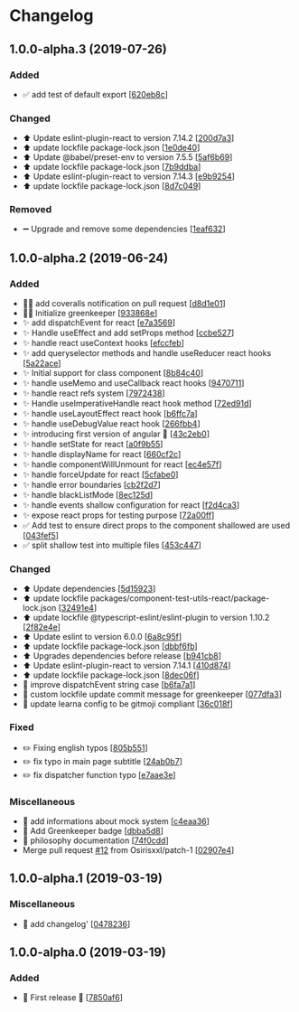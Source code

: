# Changelog

<a name="1.0.0-alpha.3"></a>
## 1.0.0-alpha.3 (2019-07-26)

### Added

- ✅ add test of default export [[620eb8c](https://github.com/FBerthelot/component-test-utils/commit/620eb8ca670c61e1a3b26de33098dd26c8d680bb)]

### Changed

- ⬆️ Update eslint-plugin-react to version 7.14.2 [[200d7a3](https://github.com/FBerthelot/component-test-utils/commit/200d7a3c229c402b5aca7dae46d66e017b7380d0)]
- ⬆️ update lockfile package-lock.json [[1e0de40](https://github.com/FBerthelot/component-test-utils/commit/1e0de40a5947a7ed7cc5c1b909d9a9c861be6e07)]
- ⬆️ Update @babel/preset-env to version 7.5.5 [[5af6b69](https://github.com/FBerthelot/component-test-utils/commit/5af6b691d1cac197a3d79f1ace6342987774cb10)]
- ⬆️ update lockfile package-lock.json [[7b9ddba](https://github.com/FBerthelot/component-test-utils/commit/7b9ddbad4391daf4d426f2885e98de55619b9911)]
- ⬆️ Update eslint-plugin-react to version 7.14.3 [[e9b9254](https://github.com/FBerthelot/component-test-utils/commit/e9b9254d7e0d4197ca37d904022edfa1711af426)]
- ⬆️ update lockfile package-lock.json [[8d7c049](https://github.com/FBerthelot/component-test-utils/commit/8d7c049b1ee12ae986d611f5c2b3e23cceefa2fe)]

### Removed

- ➖ Upgrade and remove some dependencies [[1eaf632](https://github.com/FBerthelot/component-test-utils/commit/1eaf63267348c36104c36d4540113d6fe7d7080c)]


<a name="1.0.0-alpha.2"></a>
## 1.0.0-alpha.2 (2019-06-24)

### Added

- 👷‍♂️ add coveralls notification on pull request [[d8d1e01](https://github.com/FBerthelot/component-test-utils/commit/d8d1e016040515019522a4ea0413b79d9b9b56e1)]
- 👷‍♂️ Initialize greenkeeper [[933868e](https://github.com/FBerthelot/component-test-utils/commit/933868ecebea386026c2302eaf063a6e4ff4e853)]
- ✨ add dispatchEvent for react [[e7a3569](https://github.com/FBerthelot/component-test-utils/commit/e7a356970392a301d6a5a44a0d7ef1a0ca512386)]
- ✨ Handle useEffect and add setProps method [[ccbe527](https://github.com/FBerthelot/component-test-utils/commit/ccbe527bc3a693732fe6335c2f8d4da6bc1e1e1f)]
- ✨ handle react useContext hooks [[efccfeb](https://github.com/FBerthelot/component-test-utils/commit/efccfeb533030ff702ae26d8d83158e2c1d7d20c)]
- ✨ add queryselector methods and handle useReducer react hooks [[5a22ace](https://github.com/FBerthelot/component-test-utils/commit/5a22acecb31501e1475f28ebcd5a007a95558bff)]
- ✨ Initial support for class component [[8b84c40](https://github.com/FBerthelot/component-test-utils/commit/8b84c40135e08ccb718becd97f955be9266d15e4)]
- ✨ handle useMemo and useCallback react hooks [[9470711](https://github.com/FBerthelot/component-test-utils/commit/9470711e7907347649344942c4164285b6a8144d)]
- ✨ handle react refs system [[7972438](https://github.com/FBerthelot/component-test-utils/commit/79724388dfe5e247bbf65ad84deae97c1fa8e984)]
- ✨ Handle useImperativeHandle react hook method [[72ed91d](https://github.com/FBerthelot/component-test-utils/commit/72ed91d5a15a6e94e2ef2949b257ba6c39e65220)]
- ✨ handle useLayoutEffect react hook [[b6ffc7a](https://github.com/FBerthelot/component-test-utils/commit/b6ffc7a83267871ff14257349403961a1ceeab30)]
- ✨ handle useDebugValue react hook [[266fbb4](https://github.com/FBerthelot/component-test-utils/commit/266fbb4e3457206d66ed3acff25a964d186f118d)]
- ✨ introducing first version of angular 🎉 [[43c2eb0](https://github.com/FBerthelot/component-test-utils/commit/43c2eb0e0aa9e4eaa746b44f1ca08b535bd09b78)]
- ✨ handle setState for react [[a0f9b55](https://github.com/FBerthelot/component-test-utils/commit/a0f9b55eccb210dbc3e1e6660bb00367b491909a)]
- ✨ handle displayName for react [[660cf2c](https://github.com/FBerthelot/component-test-utils/commit/660cf2c433ffe9011de088c10c8b7daba734fead)]
- ✨ handle componentWillUnmount for react [[ec4e57f](https://github.com/FBerthelot/component-test-utils/commit/ec4e57fb60e4d65bc45e8f8fffec988a744cba53)]
- ✨ handle forceUpdate for react [[5cfabe0](https://github.com/FBerthelot/component-test-utils/commit/5cfabe087d33e162ad38abf61061b54988d3c11d)]
- ✨ handle error boundaries [[cb2f2d7](https://github.com/FBerthelot/component-test-utils/commit/cb2f2d704f614107cdbabee1b3d0f5a1a42ab918)]
- ✨ handle blackListMode [[8ec125d](https://github.com/FBerthelot/component-test-utils/commit/8ec125d3dbb8efbfcadb2d8c107edf7d8f1f3df2)]
- ✨ handle events shallow configuration for react [[f2d4ca3](https://github.com/FBerthelot/component-test-utils/commit/f2d4ca3e2045f627ea3f39de3d1b25b00a67bbed)]
- ✨ expose react props for testing purpose [[72a00ff](https://github.com/FBerthelot/component-test-utils/commit/72a00ff18f444a1bda122ffe4b28b6dd4ab2e671)]
- ✅ Add test to ensure direct props to the component shallowed are used [[043fef5](https://github.com/FBerthelot/component-test-utils/commit/043fef5a00c722afc785321002cf0f7ab9467ae9)]
- ✅ split shallow test into multiple files [[453c447](https://github.com/FBerthelot/component-test-utils/commit/453c447d2a58e0b7deb1d96a9e09e3a39a079a09)]

### Changed

- ⬆️ Update dependencies [[5d15923](https://github.com/FBerthelot/component-test-utils/commit/5d1592333074f1e1ed30951400437d6948cd6387)]
- ⬆️ update lockfile packages/component-test-utils-react/package-lock.json [[32491e4](https://github.com/FBerthelot/component-test-utils/commit/32491e4888059a01fa15833c9fdc53dc1f771dc7)]
- ⬆️ update lockfile @typescript-eslint/eslint-plugin to version 1.10.2 [[2f82e4e](https://github.com/FBerthelot/component-test-utils/commit/2f82e4e71ea4d41e07e2e4e5b676c20f1495d6d5)]
- ⬆️ Update eslint to version 6.0.0 [[6a8c95f](https://github.com/FBerthelot/component-test-utils/commit/6a8c95f4e408e25e693c7a1e73386a520333caa6)]
- ⬆️ update lockfile package-lock.json [[dbbf6fb](https://github.com/FBerthelot/component-test-utils/commit/dbbf6fbbba8e26485cff0c5d529ea8a87533bb8b)]
- ⬆️ Upgrades dependencies before release [[b941cb8](https://github.com/FBerthelot/component-test-utils/commit/b941cb85956af8969a20a5410f1b24c6d6de798e)]
- ⬆️ Update eslint-plugin-react to version 7.14.1 [[410d874](https://github.com/FBerthelot/component-test-utils/commit/410d874009cf77793a534339c5ed7da7c388b275)]
- ⬆️ update lockfile package-lock.json [[8dec06f](https://github.com/FBerthelot/component-test-utils/commit/8dec06fb7df224e1d4f41333c83eece7a65df30a)]
- 🎨 improve dispatchEvent string case [[b6fa7a1](https://github.com/FBerthelot/component-test-utils/commit/b6fa7a18c7252dcff5722b4615860f6813985475)]
- 💬 custom lockfile update commit message for greenkeeper [[077dfa3](https://github.com/FBerthelot/component-test-utils/commit/077dfa3462e4a71b2cb6701d53ad9566812d5c4a)]
- 🔧 update learna config to be gitmoji compliant [[36c018f](https://github.com/FBerthelot/component-test-utils/commit/36c018ff643d82d607f887c1a291a4609fbfa24d)]

### Fixed

- ✏️ Fixing english typos [[805b551](https://github.com/FBerthelot/component-test-utils/commit/805b55174920c2cedd6fb3be2df657304a1e43a7)]
- ✏️ fix typo in main page subtitle [[24ab0b7](https://github.com/FBerthelot/component-test-utils/commit/24ab0b7363ff2ff76121610df21f7a39cfb83fdd)]
- ✏️ fix dispatcher function typo [[e7aae3e](https://github.com/FBerthelot/component-test-utils/commit/e7aae3ec55e70e4949d5d441de834989f84d748b)]

### Miscellaneous

- 📝 add informations about mock system [[c4eaa36](https://github.com/FBerthelot/component-test-utils/commit/c4eaa36eacd58e046ccf0b31c4a5d4d3e1221ebe)]
- 📝 Add Greenkeeper badge [[dbba5d8](https://github.com/FBerthelot/component-test-utils/commit/dbba5d8c3c7b8bd3b06264c75aaf803ab2c34c6b)]
- 📝 philosophy documentation [[74f0cdd](https://github.com/FBerthelot/component-test-utils/commit/74f0cdd94b0e63a99716a28e212a70852912f5c3)]
-  Merge pull request [#12](https://github.com/FBerthelot/component-test-utils/issues/12) from Osirisxxl/patch-1 [[02907e4](https://github.com/FBerthelot/component-test-utils/commit/02907e425ad76dbcc42de4d9faba2e621d6c2671)]


<a name="1.0.0-alpha.1"></a>
## 1.0.0-alpha.1 (2019-03-19)

### Miscellaneous

- 📝 add changelog&#x27; [[0478236](https://github.com/FBerthelot/component-test-utils/commit/04782360931753565368ec6891f71a4c4f6dd406)]


<a name="1.0.0-alpha.0"></a>
## 1.0.0-alpha.0 (2019-03-19)

### Added

- 🎉 First release 🎉 [[7850af6](https://github.com/FBerthelot/component-test-utils/commit/7850af6d60fd15f97d032037631e0ae778a9ce92)]
